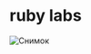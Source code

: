 # ruby labs
![Снимок](https://user-images.githubusercontent.com/96586648/226332004-58787fc2-c251-494f-a686-f026545103e2.JPG)
